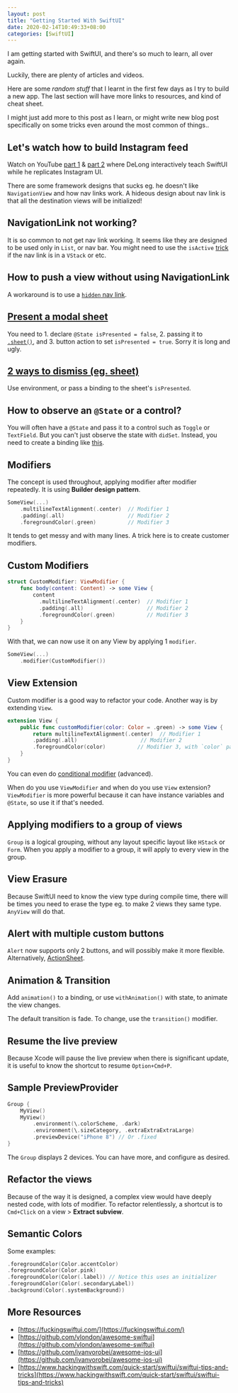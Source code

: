 ```yaml
---
layout: post
title: "Getting Started With SwiftUI"
date: 2020-02-14T10:49:33+08:00
categories: [SwiftUI]
---
```


I am getting started with SwiftUI, and there's so much to learn, all over again.

Luckily, there are plenty of articles and videos.

Here are some _random stuff_ that I learnt in the first few days as I try to build a new app. The last section will have more links to resources, and kind of cheat sheet.

I might just add more to this post as I learn, or might write new blog post specifically on some tricks even around the most common of things..

## Let's watch how to build Instagram feed

Watch on YouTube [part 1](https://www.youtube.com/watch?v=APxrtnxRzwI) & [part 2](https://www.youtube.com/watch?v=BiNYCvL1m94) where DeLong interactively teach SwiftUI while he replicates Instagram UI.

There are some framework designs that sucks eg. he doesn't like `NavigationView` and how nav links work. A hideous design about nav link is that all the destination views will be initialized!

## NavigationLink not working?

It is so common to not get nav link working. It seems like they are designed to be used only in `List`, or nav bar. You might need to use the `isActive` [trick](https://stackoverflow.com/a/59933501/242682) if the nav link is in a `VStack` or etc.

## How to push a view without using NavigationLink

A workaround is to use a [`hidden` nav link](https://stackoverflow.com/a/57321795/242682).

## [Present a modal sheet](https://www.hackingwithswift.com/quick-start/swiftui/how-to-present-a-new-view-using-sheets)

You need to 1. declare `@State isPresented = false`, 2. passing it to [`.sheet()`](https://developer.apple.com/documentation/swiftui/view/3352791-sheet), and 3. button action to set `isPresented = true`. Sorry it is long and ugly.

## [2 ways to dismiss (eg. sheet)](https://www.hackingwithswift.com/quick-start/swiftui/how-to-make-a-view-dismiss-itself)

Use environment, or pass a binding to the sheet's `isPresented`.

## How to observe an `@State` or a control?

You will often have a `@State` and pass it to a control such as `Toggle` or `TextField`. But you can't just observe the state with `didSet`. Instead, you need to create a binding like [this](https://stackoverflow.com/a/59040171/242682).

## Modifiers

The concept is used throughout, applying modifier after modifier repeatedly. It is using **Builder design pattern**.

```swift
SomeView(...)
    .multilineTextAlignment(.center)  // Modifier 1
    .padding(.all)                    // Modifier 2
    .foregroundColor(.green)          // Modifier 3
```

It tends to get messy and with many lines. A trick here is to create customer modifiers.

## Custom Modifiers

```swift
struct CustomModifier: ViewModifier {
    func body(content: Content) -> some View {
        content
          .multilineTextAlignment(.center)  // Modifier 1
          .padding(.all)                    // Modifier 2
          .foregroundColor(.green)          // Modifier 3
    }
}
```

With that, we can now use it on any View by applying 1 `modifier`.

```swift
SomeView(...)
    .modifier(CustomModifier())
```

## View Extension

Custom modifier is a good way to refactor your code. Another way is by extending `View`.

```swift
extension View {
    public func customModifier(color: Color = .green) -> some View {
        return multilineTextAlignment(.center)  // Modifier 1
        .padding(.all)                    // Modifier 2
        .foregroundColor(color)          // Modifier 3, with `color` passed in
    }
}
```

You can even do [conditional modifier](https://swiftui-lab.com/view-extensions-for-better-code-readability/) (advanced).

When do you use `ViewModifier` and when do you use `View` extension? `ViewModifier` is more powerful because it can have instance variables and `@State`, so use it if that's needed.

## Applying modifiers to a group of views

`Group` is a logical grouping, without any layout specific layout like `HStack` or `Form`. When you apply a modifier to a group, it will apply to every view in the group.

## View Erasure

Because SwiftUI need to know the view type during compile time, there will be times you need to erase the type eg. to make 2 views they same type. `AnyView` will do that.

## Alert with multiple custom buttons

`Alert` now supports only 2 buttons, and will possibly make it more flexible. Alternatively, [ActionSheet](https://developer.apple.com/documentation/swiftui/actionsheet).

## Animation & Transition

Add `animation()` to a binding, or use `withAnimation()` with state, to animate the view changes.

The default transition is fade. To change, use the `transition()` modifier.

## Resume the live preview

Because Xcode will pause the live preview when there is significant update, it is useful to know the shortcut to resume `Option+Cmd+P`.

## Sample PreviewProvider

```swift
Group {
    MyView()
    MyView()
        .environment(\.colorScheme, .dark)
        .environment(\.sizeCategory, .extraExtraExtraLarge)
        .previewDevice("iPhone 8") // Or .fixed
}
```

The `Group` displays 2 devices. You can have more, and configure as desired.

## Refactor the views

Because of the way it is designed, a complex view would have deeply nested code, with lots of modifier. To refactor relentlessly, a shortcut is to `Cmd+Click` on a view > **Extract subview**.

## Semantic Colors

Some examples:

```swift
.foregroundColor(Color.accentColor)
.foregroundColor(Color.pink)
.foregroundColor(Color(.label)) // Notice this uses an initializer
.foregroundColor(Color(.secondaryLabel))
.background(Color(.systemBackground))
```

## More Resources

- [https://fuckingswiftui.com/](https://fuckingswiftui.com/)
- [https://github.com/vlondon/awesome-swiftui](https://github.com/vlondon/awesome-swiftui)
- [https://github.com/ivanvorobei/awesome-ios-ui](https://github.com/ivanvorobei/awesome-ios-ui)
- [https://www.hackingwithswift.com/quick-start/swiftui/swiftui-tips-and-tricks](https://www.hackingwithswift.com/quick-start/swiftui/swiftui-tips-and-tricks)
